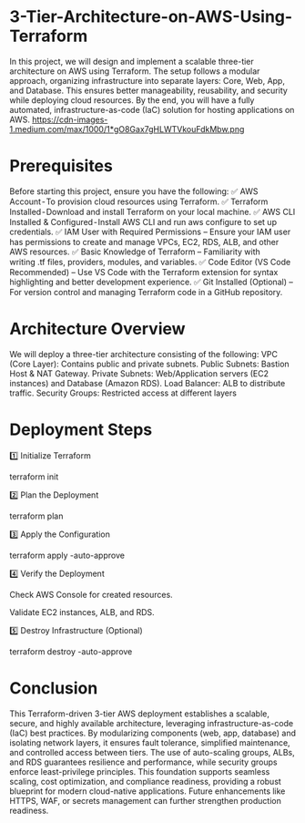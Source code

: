 # 3-Tier-Architecture-on-AWS-Using-Terraform

In this project, we will design and implement a scalable three-tier architecture on AWS using Terraform. The setup follows a modular approach, organizing infrastructure into separate layers: Core, Web, App, and Database. This ensures better manageability, reusability, and security while deploying cloud resources. By the end, you will have a fully automated, infrastructure-as-code (IaC) solution for hosting applications on AWS.
https://cdn-images-1.medium.com/max/1000/1*gO8Gax7gHLWTVkouFdkMbw.png
# Prerequisites
Before starting this project, ensure you have the following:
✅ AWS Account - To provision cloud resources using Terraform.
✅ Terraform Installed - Download and install Terraform on your local machine.
✅ AWS CLI Installed & Configured - Install AWS CLI and run aws configure to set up credentials.
✅ IAM User with Required Permissions – Ensure your IAM user has permissions to create and manage VPCs, EC2, RDS, ALB, and other AWS resources.
✅ Basic Knowledge of Terraform – Familiarity with writing .tf files, providers, modules, and variables.
✅ Code Editor (VS Code Recommended) – Use VS Code with the Terraform extension for syntax highlighting and better development experience.
✅ Git Installed (Optional) – For version control and managing Terraform code in a GitHub repository.
# Architecture Overview
We will deploy a three-tier architecture consisting of the following:
VPC (Core Layer): Contains public and private subnets.
Public Subnets: Bastion Host & NAT Gateway.
Private Subnets: Web/Application servers (EC2 instances) and Database (Amazon RDS).
Load Balancer: ALB to distribute traffic.
Security Groups: Restricted access at different layers

# Deployment Steps

1️⃣ Initialize Terraform

terraform init

2️⃣ Plan the Deployment

terraform plan

3️⃣ Apply the Configuration

terraform apply -auto-approve

4️⃣ Verify the Deployment

Check AWS Console for created resources.

Validate EC2 instances, ALB, and RDS.

5️⃣ Destroy Infrastructure (Optional)

terraform destroy -auto-approve

# Conclusion

This Terraform-driven 3-tier AWS deployment establishes a scalable, secure, and highly available architecture, leveraging infrastructure-as-code (IaC) best practices. By modularizing components (web, app, database) and isolating network layers, it ensures fault tolerance, simplified maintenance, and controlled access between tiers. The use of auto-scaling groups, ALBs, and RDS guarantees resilience and performance, while security groups enforce least-privilege principles. This foundation supports seamless scaling, cost optimization, and compliance readiness, providing a robust blueprint for modern cloud-native applications. Future enhancements like HTTPS, WAF, or secrets management can further strengthen production readiness.
